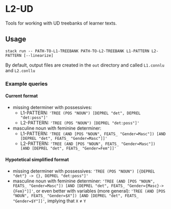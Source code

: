 # L2-UD
Tools for working with UD treebanks of learner texts.

## Usage
```
stack run -- PATH-TO-L1-TREEBANK PATH-TO-L2-TREEBANK L1-PATTERN L2-PATTERN [--linearize]
```

By default, output files are created in the `out` directory and called `L1.connlu` and `L2.conllu`

### Example queries

#### Current format
- missing determiner with possessives:
  - L1-PATTERN: `'TREE (POS "NOUN") [DEPREL "det", DEPREL "det:poss"]'`
  - L2-PATTERN: `'TREE (POS "NOUN") [DEPREL "det:poss"]'`
- masculine noun with feminine determiner:
  - L1-PATTERN: `'TREE (AND [POS "NOUN", FEATS_ "Gender=Masc"]) [AND [DEPREL "det", FEATS_ "Gender=Masc"]]'`
  - L2-PATTERN: `'TREE (AND [POS "NOUN", FEATS_ "Gender=Masc"]) [AND [DEPREL "det", FEATS_ "Gender=Fem"]]'`

#### Hypotetical simplified format
- missing determiner with possessives: `'TREE (POS "NOUN") [{DEPREL "det"} -> {}, DEPREL "det:poss"]'`
- masculine noun with feminine determiner: `'TREE (AND [POS "NOUN", FEATS_ "Gender=Masc"]) [AND [DEPREL "det", FEATS_ "Gender={Masc}->{Fem}"]]'`, or even better with variables (more general): `'TREE (AND [POS "NOUN", FEATS_ "Gender=$X"]) [AND [DEPREL "det", FEATS_ "Gender=$Y"]]'`, implying that `X` $\neq$ `Y`